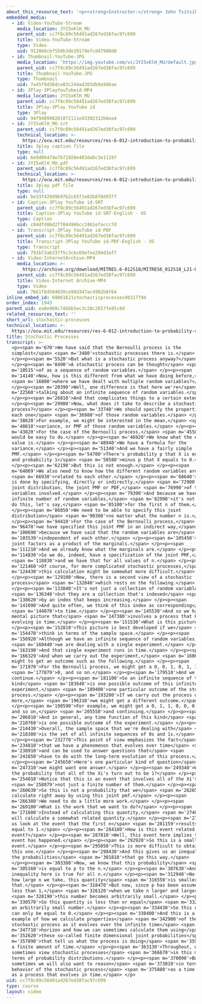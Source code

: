 ```yaml
---
about_this_resource_text: '<p><strong>Instructor:</strong> John Tsitsiklis</p>'
embedded_media:
  - id: Video-YouTube-Stream
    media_location: JYI5xKlH_MU
    parent_uid: cc7f8c89c56491ad267ed38fac97c699
    title: Video-YouTube-Stream
    type: Video
    uid: 912060cbf550b3de39179efcd47900d0
  - id: Thumbnail-YouTube-JPG
    media_location: 'https://img.youtube.com/vi/JYI5xKlH_MU/default.jpg'
    parent_uid: cc7f8c89c56491ad267ed38fac97c699
    title: Thumbnail-YouTube-JPG
    type: Thumbnail
    uid: 7a45f9d38dce03c244ad203db9a9d6ae
  - id: 3Play-3PlayYouTubeid-MP4
    media_location: JYI5xKlH_MU
    parent_uid: cc7f8c89c56491ad267ed38fac97c699
    title: 3Play-3Play YouTube id
    type: 3Play
    uid: 94f940998281072111e93302312b6ea4
  - id: JYI5xKlH_MU.srt
    parent_uid: cc7f8c89c56491ad267ed38fac97c699
    technical_location: >-
      https://ocw.mit.edu/resources/res-6-012-introduction-to-probability-spring-2018/part-iii-random-processes/stochastic-processes/JYI5xKlH_MU.srt
    title: 3play caption file
    type: null
    uid: 6e9d06474e7b71928e403da0c3e11197
  - id: JYI5xKlH_MU.pdf
    parent_uid: cc7f8c89c56491ad267ed38fac97c699
    technical_location: >-
      https://ocw.mit.edu/resources/res-6-012-introduction-to-probability-spring-2018/part-iii-random-processes/stochastic-processes/JYI5xKlH_MU.pdf
    title: 3play pdf file
    type: null
    uid: be33f429d9b97b2c65f1e82b8f8d937f
  - id: Caption-3Play YouTube id-SRT
    parent_uid: cc7f8c89c56491ad267ed38fac97c699
    title: Caption-3Play YouTube id-SRT-English - US
    type: Caption
    uid: c04dfd86d2f704496bcc2461efaccc7d
  - id: Transcript-3Play YouTube id-PDF
    parent_uid: cc7f8c89c56491ad267ed38fac97c699
    title: Transcript-3Play YouTube id-PDF-English - US
    type: Transcript
    uid: 791b73a6337f5c3cbc69efea294d3af7
  - id: Video-InternetArchive-MP4
    media_location: >-
      https://archive.org/download/MITRES.6-012S18/MITRES6_012S18_L21-03_300k.mp4
    parent_uid: cc7f8c89c56491ad267ed38fac97c699
    title: Video-Internet Archive-MP4
    type: Video
    uid: 7661f84504020ce98d347ac4902b8f64
inline_embed_id: 69861621stochasticprocesses98317794
order_index: 1943
parent_uid: ea0e960c7d6bb5ec3c28c2657fe85c0d
related_resources_text: ''
short_url: stochastic-processes
technical_location: >-
  https://ocw.mit.edu/resources/res-6-012-introduction-to-probability-spring-2018/part-iii-random-processes/stochastic-processes
title: Stochastic Processes
transcript: >-
  <p><span m='670'>We have said that the Bernoulli process is the
  simplest</span> <span m='3480'>stochastic processes there is.</span>
  </p><p><span m='5520'>But what is a stochastic process anyway?</span>
  </p><p><span m='8490'>A stochastic process can be thought</span> <span
  m='10515'>of as a sequence of random variables.</span> </p><p><span
  m='14140'>Now, how is this different from what we have doing before,</span>
  <span m='16800'>where we have dealt with multiple random variables?</span>
  </p><p><span m='20390'>Well, one difference is that here we're</span> <span
  m='22560'>talking about an infinite sequence of random variables.</span>
  </p><p><span m='26810'>And that complicates things to a certain extent.</span>
  </p><p><span m='29980'>Now, what does it take to describe a stochastic
  process?</span> </p><p><span m='33740'>We should specify the properties of
  each one</span> <span m='36980'>of those random variables.</span> </p><p><span
  m='38620'>For example, we might be interested in the mean,</span> <span
  m='40810'>variance, or PMF of those random variables.</span> </p><p><span
  m='43820'>For the case of the Bernoulli process,</span> <span m='45580'>this
  would be easy to do.</span> </p><p><span m='46920'>We know what the expected
  value is.</span> </p><p><span m='48940'>We have a formula for the
  variance.</span> </p><p><span m='51340'>And we have a fairly simple
  PMF.</span> </p><p><span m='54700'>There's probability p that X is equal to 1
  and probability 1</span> <span m='58580'>minus p that X equals to 0.</span>
  </p><p><span m='62190'>But this is not enough.</span> </p><p><span
  m='64069'>We also need to know how the different random variables are</span>
  <span m='66930'>related to each other.</span> </p><p><span m='68640'>And this
  is done by specifying, directly or indirectly,</span> <span m='72900'>the
  joint distribution, the joint PMF or PDF,</span> <span m='76990'>of the random
  variables involved.</span> </p><p><span m='79390'>And because we have an
  infinite number of random variables,</span> <span m='82990'>it's not enough to
  do this, let's say,</span> <span m='85100'>for the first n of them.</span>
  </p><p><span m='86850'>We need to be able to specify this joint
  distribution</span> <span m='90360'>no matter what the number n is.</span>
  </p><p><span m='94410'>For the case of the Bernoulli process,</span> <span
  m='96470'>we have specified this joint PMF in an indirect way,</span> <span
  m='100690'>because we have said that the random variables are</span> <span
  m='103539'>independent of each other.</span> </p><p><span m='105450'>So the
  joint factors as a product of the marginals.</span> </p><p><span
  m='111210'>And we already know what the marginals are.</span> </p><p><span
  m='114830'>So we do, indeed, have a specification of the joint PMF,</span>
  <span m='118830'>and we have that for all values of n.</span> </p><p><span
  m='121460'>Of course, for more complicated stochastic processes,</span> <span
  m='124430'>this calculation might be somewhat more difficult.</span>
  </p><p><span m='129100'>Now, there is a second view of a stochastic
  process</span> <span m='132040'>which rests on the following.</span>
  </p><p><span m='133840'>It's not just a collection of random variables,</span>
  <span m='136340'>but they are a collection that's indexed</span> <span
  m='138620'>by an index that keeps increasing.</span> </p><p><span
  m='141090'>And quite often, we think of this index as corresponding</span>
  <span m='144070'>to time.</span> </p><p><span m='145530'>And so we have a
  mental picture that</span> <span m='147380'>involves a process that keeps
  evolving in time.</span> </p><p><span m='151530'>What is this picture?</span>
  </p><p><span m='152810'>This picture is best developed if we</span> <span
  m='154470'>think in terms of the sample space.</span> </p><p><span
  m='156920'>Although we have an infinite sequence of random variables,</span>
  <span m='160440'>we are dealing with a single experiment.</span> </p><p><span
  m='163190'>And that single experiment runs in time.</span> </p><p><span
  m='166329'>And when we carry out the experiment,</span> <span m='168610'>we
  might to get an outcome such as the following.</span> </p><p><span
  m='171970'>For the Bernoulli process, we might get a 0, 0, 1, 0, 1, 1,</span>
  <span m='177879'>0, and so on.</span> </p><p><span m='179510'>And we
  continue.</span> </p><p><span m='181100'>So an infinite sequence of that
  kind</span> <span m='183640'>is one possible outcome of this infinitely long
  experiment,</span> <span m='189400'>one particular outcome of the stochastic
  process.</span> </p><p><span m='193200'>If we carry out the process once
  more,</span> <span m='196310'>we might get a different outcome.</span>
  </p><p><span m='198590'>For example, we might get a 0, 1, 1, 0, 0, 0, 1, 1,
  and so on,</span> <span m='205550'>and continuing.</span> </p><p><span
  m='206810'>And in general, any time function of this kind</span> <span
  m='210760'>is one possible outcome of the experiment.</span> </p><p><span
  m='214430'>Overall, the sample space that we're dealing with</span> <span
  m='218300'>is the set of all infinite sequences of 0s and 1s.</span>
  </p><p><span m='232770'>This point of view emphasizes the fact</span> <span
  m='234810'>that we have a phenomenon that evolves over time</span> <span
  m='238910'>and can be used to answer questions that</span> <span
  m='241650'>have to do with the long-term evolution of this process.</span>
  </p><p><span m='245650'>Here's one particular kind of question</span> <span
  m='247310'>we might want one answer.</span> </p><p><span m='249340'>What is
  the probability that all of the Xi's turn out to be 1?</span> </p><p><span
  m='254010'>Notice that this is an event that involves all of the Xi's</span>
  <span m='258079'>not just a finite number of them.</span> </p><p><span
  m='260630'>So this is not a probability that we</span> <span m='262650'>can
  calculate right away by using this joint pmf.</span> </p><p><span
  m='266380'>We need to do a little more work.</span> </p><p><span
  m='269100'>What is the work that we want to do?</span> </p><p><span
  m='271600'>Instead of calculating this quantity,</span> <span m='274010'>we
  will calculate a somewhat related quantity.</span> </p><p><span m='276900'>Let
  us look at the event that the first n</span> <span m='281159'>results were
  equal to 1.</span> </p><p><span m='284180'>How is this event related to this
  event?</span> </p><p><span m='287810'>Well, this event here implies that this
  event has happened.</span> </p><p><span m='292920'>So this is a smaller
  event.</span> </p><p><span m='295050'>This is more difficult to obtain than
  this one.</span> </p><p><span m='298430'>And this gives us an inequality for
  the probabilities</span> <span m='301810'>that go this way.</span>
  </p><p><span m='303380'>Now, we know that this probability</span> <span
  m='305160'>is equal to p to the n.</span> </p><p><span m='307630'>And this
  inequality here is true for all n.</span> </p><p><span m='312940'>No matter
  how large n we take, this quantity</span> <span m='316550'>is smaller than
  that.</span> </p><p><span m='318470'>But now, since p has been assumed to be
  less than 1,</span> <span m='326120'>when we take n larger and larger,</span>
  <span m='328190'>this number becomes arbitrarily small.</span> </p><p><span
  m='330570'>So this quantity is less than or equal</span> <span m='332480'>to
  an arbitrarily small number.</span> </p><p><span m='334430'>So this quantity
  can only be equal to 0.</span> </p><p><span m='338400'>And this is a simple
  example of how we calculate properties</span> <span m='342900'>of the
  stochastic process as it evolves over the infinite time</span> <span
  m='347710'>horizon and how we can sometimes calculate them using</span> <span
  m='352620'>these so-called finite dimensional joint probabilities</span> <span
  m='357090'>that tell us what the process is doing</span> <span m='359100'>over
  a finite amount of time.</span> </p><p><span m='363130'>Throughout, we will
  sometimes view stochastic processes</span> <span m='366670'>in this manner, in
  terms of probability distributions.</span> </p><p><span m='370090'>But
  sometimes we will also want to reason</span> <span m='373010'>in terms of the
  behavior of the stochastic process</span> <span m='375880'>as a time function,
  as a process that evolves in time.</span> </p>
uid: cc7f8c89c56491ad267ed38fac97c699
type: course
layout: video
---
```


